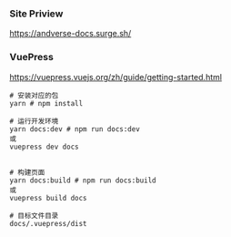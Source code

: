 
### Site Priview 

https://andverse-docs.surge.sh/



### VuePress 

https://vuepress.vuejs.org/zh/guide/getting-started.html

```
# 安装对应的包
yarn # npm install

# 运行开发环境
yarn docs:dev # npm run docs:dev
或
vuepress dev docs


# 构建页面
yarn docs:build # npm run docs:build
或
vuepress build docs

# 目标文件目录
docs/.vuepress/dist
```
